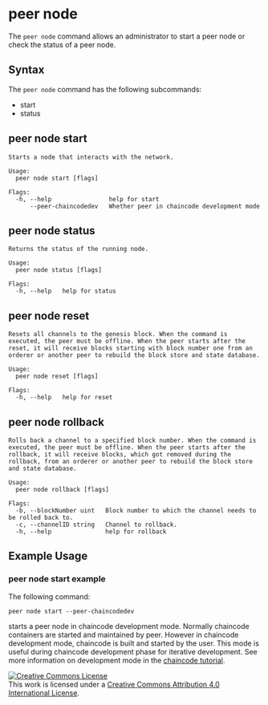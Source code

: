 # peer node

The `peer node` command allows an administrator to start a peer node or check
the status of a peer node.

## Syntax

The `peer node` command has the following subcommands:

  * start
  * status

## peer node start
```
Starts a node that interacts with the network.

Usage:
  peer node start [flags]

Flags:
  -h, --help                help for start
      --peer-chaincodedev   Whether peer in chaincode development mode
```


## peer node status
```
Returns the status of the running node.

Usage:
  peer node status [flags]

Flags:
  -h, --help   help for status
```


## peer node reset
```
Resets all channels to the genesis block. When the command is executed, the peer must be offline. When the peer starts after the reset, it will receive blocks starting with block number one from an orderer or another peer to rebuild the block store and state database.

Usage:
  peer node reset [flags]

Flags:
  -h, --help   help for reset
```


## peer node rollback
```
Rolls back a channel to a specified block number. When the command is executed, the peer must be offline. When the peer starts after the rollback, it will receive blocks, which got removed during the rollback, from an orderer or another peer to rebuild the block store and state database.

Usage:
  peer node rollback [flags]

Flags:
  -b, --blockNumber uint   Block number to which the channel needs to be rolled back to.
  -c, --channelID string   Channel to rollback.
  -h, --help               help for rollback
```

## Example Usage

### peer node start example

The following command:

```
peer node start --peer-chaincodedev
```

starts a peer node in chaincode development mode. Normally chaincode containers are started
and maintained by peer. However in chaincode development mode, chaincode is built and started by the user. This mode is useful during chaincode development phase for iterative development.
See more information on development mode in the [chaincode tutorial](../chaincode4ade.html).

<a rel="license" href="http://creativecommons.org/licenses/by/4.0/"><img alt="Creative Commons License" style="border-width:0" src="https://i.creativecommons.org/l/by/4.0/88x31.png" /></a><br />This work is licensed under a <a rel="license" href="http://creativecommons.org/licenses/by/4.0/">Creative Commons Attribution 4.0 International License</a>.
